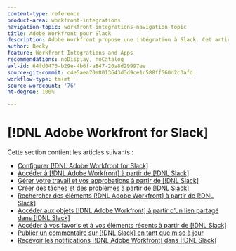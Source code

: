 ```yaml
---
content-type: reference
product-area: workfront-integrations
navigation-topic: workfront-integrations-navigation-topic
title: Adobe Workfront pour Slack
description: Adobe Workfront propose une intégration à Slack. Cet article renvoie à des instructions sur les cas d’utilisation courants pour ce scénario, ainsi qu’à des instructions pour la configuration.
author: Becky
feature: Workfront Integrations and Apps
recommendations: noDisplay, noCatalog
exl-id: 64fd0473-b29e-4b6f-a847-20a8d29997ee
source-git-commit: c4e5aea70a8013643d3d9ce1c588ff560d2c3afd
workflow-type: tm+mt
source-wordcount: '76'
ht-degree: 100%

---
```


# [!DNL Adobe Workfront for Slack]

Cette section contient les articles suivants :

* [Configurer  [!DNL Adobe Workfront for Slack]](../../workfront-integrations-and-apps/using-workfront-with-slack/configure-workfront-for-slack.md)
* [Accéder à  [!DNL Adobe Workfront]  à partir de  [!DNL Slack]](../../workfront-integrations-and-apps/using-workfront-with-slack/access-workfront-from-slack.md)
* [Gérer votre travail et vos approbations à partir de  [!DNL Slack]](../../workfront-integrations-and-apps/using-workfront-with-slack/manage-your-work-and-approvals-from-slack.md)
* [Créer des tâches et des problèmes à partir de  [!DNL Slack]](../../workfront-integrations-and-apps/using-workfront-with-slack/create-tasks-and-issues-from-slack.md)
* [Rechercher des éléments  [!DNL Adobe Workfront]  à partir de  [!DNL Slack]](../../workfront-integrations-and-apps/using-workfront-with-slack/search-for-wf-items-from-slack.md)
* [Accéder aux objets  [!DNL Adobe Workfront]  à partir d’un lien partagé dans  [!DNL Slack]](../../workfront-integrations-and-apps/using-workfront-with-slack/access-wf-objects-from-shared-linked-in-slack.md)
* [Accéder à vos favoris et à vos éléments récents à partir de  [!DNL Slack]](../../workfront-integrations-and-apps/using-workfront-with-slack/access-favorites-and-recent-items-from-slack.md)
* [Publier un commentaire sur  [!DNL Slack]  en tant que mise à jour](../../workfront-integrations-and-apps/using-workfront-with-slack/post-a-slack-comment-as-an-update.md)
* [Recevoir les notifications  [!DNL Adobe Workfront]  dans  [!DNL Slack]](../../workfront-integrations-and-apps/using-workfront-with-slack/receive-workfront-notifications-in-slack.md)
